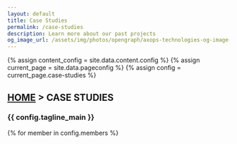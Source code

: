```yaml
---
layout: default
title: Case Studies
permalink: /case-studies
description: Learn more about our past projects
og_image_url: /assets/img/photos/opengraph/axops-technologies-og-image-v1.jpg
---
```

{% assign content_config = site.data.content.config %}
{% assign current_page = site.data.pageconfig %}
{% assign config = current_page.case-studies %}

  <div class="content-wrapper">
    <!-- .content-wrapper -->
    <section class="wrapper bg-light wrapper-border">
        <div class="container py-14 py-md-16">
            <div class="row mb-3">
                <div class="col-md-10 col-lg-12 col-xl-10 col-xxl-9 mx-auto text-center" data-cues="slideInDown" data-group="page-title" data-delay="50">
                    <h2 class="fs-15 text-uppercase text-muted mb-3"><a href="{{ site.url }}">HOME</a> > CASE STUDIES</h2>
                    <h3 class="display-4 mb-7 px-lg-19 px-xl-18">{{ config.tagline_main }}</h3>
                </div>
                <!--/column -->
            </div>
            <!--/.row -->
            <div class="row grid-view gx-md-8 gx-xl-10 gy-8 gy-lg-8" data-cue="slideInDown" data-delay="700">
                {% for member in config.members %}
                <div class="col-md-6 col-lg-4">
                    <div class="position-relative">
                    <div class="shape rounded bg-soft-blue rellax d-md-block" data-rellax-speed="0" style="bottom: -0.75rem; right: -0.75rem; width: 98%; height: 98%; z-index:0"></div>
                    <div class="card">
                        <figure class="card-img-top"><img class="img-fluid" src="{{ member[1].image_src }}" srcset="{{ member[1].image_src }}" alt="" /></figure>
                        <div class="card-body px-6 py-5">
                        <h4 class="mb-1">{{ member[1].title }}</h4>
                        <p class="mb-0">{{ member[1].subtitle }}</p>
                        <p>
                          <ul class="list-inline mb-0">
                            {% for tech in member[1].technologies %}
                            <li class="list-inline-item me-1 mb-2">
                              <span class="btn btn-soft-ash btn-sm rounded">{{ tech }}</span>
                            </li>
                            {% endfor %}
                          </ul>
                        </p>
                        <p>
                          <div class="post-category text-line text-green">INDUSTRY: {{ member[1].industry }}</div>
                          <div class="post-category text-line text-blue">SERVICE: {{ member[1].service }}</div>
                        </p>
                        </div>
                        <!--/.card-body -->
                    </div>
                    <!-- /.card -->
                    </div>
                    <!-- /div -->
                </div>
                {% endfor %}
                <!--/column -->
            </div>
            <!--/.row -->
        </div>
        <!-- /.container -->
    </section>
    <!-- /section -->
  </div>
  <!-- /.content-wrapper -->